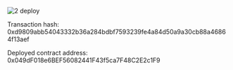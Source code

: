 ![2 deploy](https://user-images.githubusercontent.com/82708391/128819156-3caaa548-d789-4eed-abde-30937ebda0ea.PNG)

Transaction hash: 0xd9809abb54043332b36a284bdbf7593239fe4a84d50a9a30cb88a46864f13aef


Deployed contract address: 0x049dF018e6BEF56082441F43f5ca7F48C2E2c1F9
